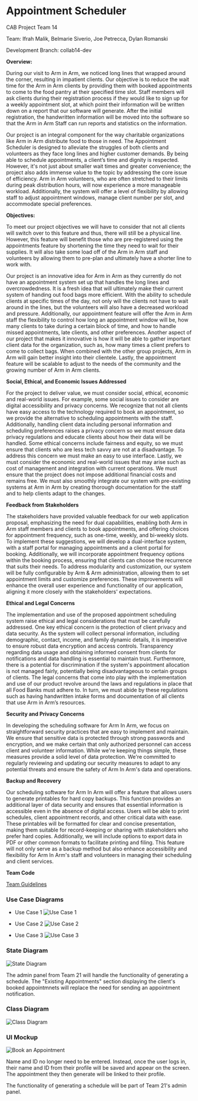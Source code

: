# Appointment Scheduler

CAB Project Team 14

Team: Ifrah Malik, Belmarie Siverio, Joe Petrecca, Dylan Romanski

Development Branch: collab14-dev

**Overview:**

During our visit to Arm in Arm, we noticed long lines that wrapped around the corner, resulting in impatient clients. Our objective is to reduce the wait time for the Arm in Arm clients by providing them with booked appointments to come to the food pantry at their specified time slot. Staff members will ask clients during their registration process if they would like to sign up for a weekly appointment slot, at which point their information will be written down on a report that our software will generate. After the initial registration, the handwritten information will be moved into the software so that the Arm in Arm Staff can run reports and statistics on the information.

Our project is an integral component for the way charitable organizations like Arm in Arm distribute food to those in need. The Appointment Scheduler is designed to alleviate the struggles of both clients and volunteers as they face long lines and higher customer demands. By being able to schedule appointments, a client’s time and dignity is respected. However, it's not just about smaller wait times and greater convenience; the project also adds immense value to the topic by addressing the core issue of efficiency. Arm in Arm volunteers, who are often stretched to their limits during peak distribution hours, will now experience a more manageable workload. Additionally, the system will offer a level of flexibility by allowing staff to adjust appointment windows, manage client number per slot, and accommodate special preferences. 

**Objectives:**

To meet our project objectives we will have to consider that not all clients will switch over to this feature and thus, there will still be a physical line. However, this feature will benefit those who are pre-registered using the appointments feature by shortening the time they need to wait for their supplies. It will also take some load off of the Arm in Arm staff and volunteers by allowing them to pre-plan and ultimately have a shorter line to work with. 

Our project is an innovative idea for Arm in Arm as they currently do not have an appointment system set up that handles the long lines and overcrowdedness. It is a fresh idea that will ultimately make their current system of handing out food bags more efficient. With the ability to schedule clients at specific times of the day, not only will the clients not have to wait around in the lines, but the volunteers will also have a decreased workload and pressure. Additionally, our appointment feature will offer the Arm in Arm staff the flexibility to control how long an appointment window will be, how many clients to take during a certain block of time, and how to handle missed appointments, late clients, and other preferences. Another aspect of our project that makes it innovative is how it will be able to gather important client data for the organization, such as, how many times a client prefers to come to collect bags. When combined with the other group projects, Arm in Arm will gain better insight into their clientele. Lastly, the appointment feature will be scalable to adjust to the needs of the community and the growing number of Arm in Arm clients.

**Social, Ethical, and Economic Issues Addressed**

For the project to deliver value, we must consider social, ethical, economic and real-world issues. For example, some social issues to consider are digital accessibility and privacy concerns. We recognize that not all clients have easy access to the technology required to book an appointment, so we provide the alternative to scheduling appointments with the staff. Additionally, handling client data including personal information and scheduling preferences raises a privacy concern so we must ensure data privacy regulations and educate clients about how their data will be handled. Some ethical concerns include fairness and equity, so we must ensure that clients who are less tech savvy are not at a disadvantage. To address this concern we must make an easy to use interface. Lastly, we must consider the economic and real-world issues that may arise such as cost of management and integration with current operations. We must ensure that the project does not impose additional financial costs and remains free. We must also smoothly integrate our system with pre-existing systems at Arm in Arm by creating thorough documentation for the staff and to help clients adapt to the changes. 

**Feedback from Stakeholders**

The stakeholders have provided valuable feedback for our web application proposal, emphasizing the need for dual capabilities, enabling both Arm in Arm staff members and clients to book appointments, and offering choices for appointment frequency, such as one-time, weekly, and bi-weekly slots. To implement these suggestions, we will develop a dual-interface system, with a staff portal for managing appointments and a client portal for booking. Additionally, we will incorporate appointment frequency options within the booking process, ensuring that clients can choose the recurrence that suits their needs. To address modularity and customization, our system will be fully configurable by Arm & Arm administration, allowing them to set appointment limits and customize preferences. These improvements will enhance the overall user experience and functionality of our application, aligning it more closely with the stakeholders' expectations.

**Ethical and Legal Concerns**

The implementation and use of the proposed appointment scheduling system raise ethical and legal considerations that must be carefully addressed. One key ethical concern is the protection of client privacy and data security. As the system will collect personal information, including demographic, contact, income, and family dynamic details, it is imperative to ensure robust data encryption and access controls. Transparency regarding data usage and obtaining informed consent from clients for notifications and data handling is essential to maintain trust. Furthermore, there is a potential for discrimination if the system's appointment allocation is not managed fairly, potentially being disadvantageous to certain groups of clients. The legal concerns that come into play with the implementation and use of our product revolve around the laws and regulations in place that all Food Banks must adhere to. In turn, we must abide by these regulations such as having handwritten intake forms and documentation of all clients that use Arm in Arm’s resources. 

**Security and Privacy Concerns**

In developing the scheduling software for Arm In Arm, we focus on straightforward security practices that are easy to implement and maintain. We ensure that sensitive data is protected through strong passwords and encryption, and we make certain that only authorized personnel can access client and volunteer information. While we're keeping things simple, these measures provide a solid level of data protection. We're committed to regularly reviewing and updating our security measures to adapt to any potential threats and ensure the safety of Arm In Arm's data and operations.

**Backup and Recovery**

Our scheduling software for Arm In Arm will offer a feature that allows users to generate printables for hard copy backups. This function provides an additional layer of data security and ensures that essential information is accessible even in the absence of digital access. Users will be able to print schedules, client appointment records, and other critical data with ease. These printables will be formatted for clear and concise presentation, making them suitable for record-keeping or sharing with stakeholders who prefer hard copies. Additionally, we will include options to export data in PDF or other common formats to facilitate printing and filing. This feature will not only serve as a backup method but also enhance accessibility and flexibility for Arm In Arm's staff and volunteers in managing their scheduling and client services.

**Team Code**

[Team Guidelines](Team14%20-%20Team%20Code.md)

### Use Case Diagrams
- Use Case 1
  ![Use Case 1](docs/Usecase1.png)

- Use Case 2
  ![Use Case 2](docs/Usecase2.png)

- Use Case 3
  ![Use Case 3](docs/Usecase4.png)
  

### State Diagram
![State Diagram](docs/StateDiagram.png)

The admin panel from Team 21 will handle the functionality of generating a schedule. The "Existing Appointments" section displaying the client's booked appointmnets will replace the need for sending an appointment notification. 

### Class Diagram
![Class Diagram](docs/ClassDiagram.png)

### UI Mockup
![Book an Appointment](docs/UIBookAppointment.png)

Name and ID no longer need to be entered. Instead, once the user logs in, their name and ID from their profile will be saved and appear on the screen. The appointment they then generate will be linked to their profile.

The functionality of generating a schedule will be part of Team 21's admin panel. 
